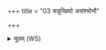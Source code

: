 +++
title = "03 सन्नुच्छिष्टे असंश्चोभौ"

+++
<details><summary>मूलम् (WS)</summary>

सन्नुच्छिष्टे असंश्चोभौ मृत्युर्वाजः प्रजापतिः ।  
लौक्या उच्छिष्टायत्ता व्रश्च द्रश्चापि श्रीर्मयि ॥ ३ ॥
</details>